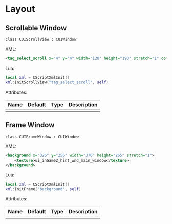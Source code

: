 # Layout

## Scrollable Window
```
class CUIScrollView : CUIWindow
```
XML:
```xml
<tag_select_scroll x="4" y="4" width="120" height="193" stretch="1" complex_desc="0"/>
```

Lua:
```lua
local xml = CScriptXmlInit()
xml:InitScrollView("tag_select_scroll", self)
```

Attributes:

| Name | Default | Type | Description |
| --- | --- | --- | --- |
|  |  |  |  |

## Frame Window
```
class CUIFrameWindow : CUIWindow
```
XML:
```xml
<background x="326" y="256" width="370" height="265" stretch="1">
    <texture>ui_inGame2_hint_wnd_main_window</texture>
</background>
```

Lua:
```lua
local xml = CScriptXmlInit()
xml:InitFrame("background", self)
```

Attributes:

| Name | Default | Type | Description |
| --- | --- | --- | --- |
|  |  |  |  |
